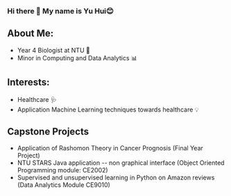 ### Hi there 👋 My name is Yu Hui😊

## About Me:
- Year 4 Biologist at NTU 🧬
- Minor in Computing and Data Analytics 📊

## Interests:
- Healthcare 🩺
- Application Machine Learning techniques towards healthcare 💡

## Capstone Projects
- Application of Rashomon Theory in Cancer Prognosis (Final Year Project)
- NTU STARS Java application -- non graphical interface (Object Oriented Programming module: CE2002)
- Supervised and unsupervised learning in Python on Amazon reviews (Data Analytics Module CE9010)

<!--
**yuhuiwee/yuhuiwee** is a ✨ _special_ ✨ repository because its `README.md` (this file) appears on your GitHub profile.

Here are some ideas to get you started:

- 🔭 I’m currently working on ...
- 🌱 I’m currently learning ...
- 👯 I’m looking to collaborate on ...
- 🤔 I’m looking for help with ...
- 💬 Ask me about ...
- 📫 How to reach me: ...
- 😄 Pronouns: ...
- ⚡ Fun fact: ...
-->
